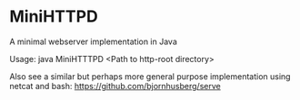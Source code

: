 MiniHTTPD
=========

A minimal webserver implementation in Java

Usage: java MiniHTTTPD &lt;Path to http-root directory&gt;

Also see a similar but perhaps more general purpose implementation using netcat and bash:
https://github.com/bjornhusberg/serve
